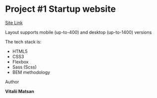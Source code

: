 <h1>Project #1 Startup website</h1>


[Site Link](https://macakklett.github.io/Startup_website/)

Layout supports mobile (up-to-400) and desktop (up-to-1400) versions

The tech stack is:
<ul>
  <li>HTML5</li>
  <li>CSS3</li>
  <li>Flexbox</li>
  <li>Sass (Scss)</li>
  <li>BEM methodology</li>
</ul>


<p>Author</p>
<p><strong>Vitalii Matsan</strong></p>
